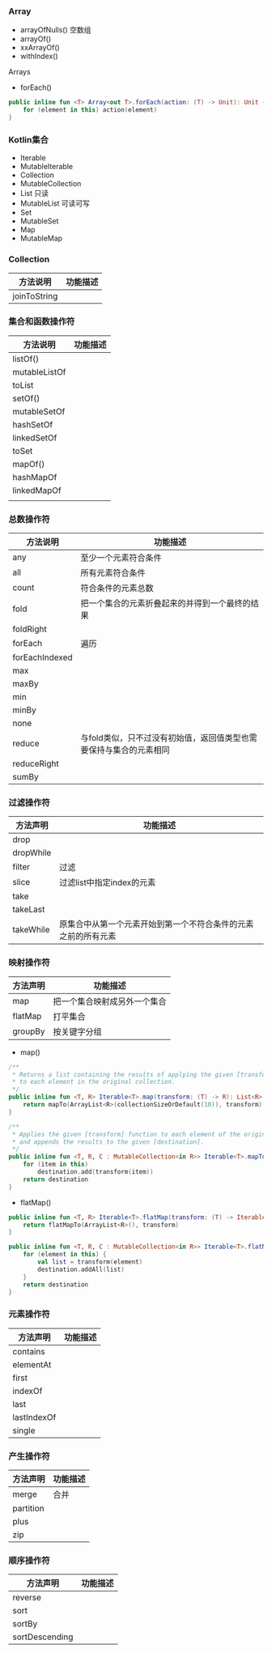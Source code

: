 ### Array

- arrayOfNulls() 空数组
- arrayOf()
- xxArrayOf()
- withIndex()

Arrays

- forEach()

```kotlin
public inline fun <T> Array<out T>.forEach(action: (T) -> Unit): Unit {
    for (element in this) action(element)
}
```

### Kotlin集合

- Iterable
- MutableIterable
- Collection
- MutableCollection
- List 只读
- MutableList 可读可写
- Set
- MutableSet
- Map
- MutableMap

### Collection

| 方法说明         | 功能描述 |
| ------------ | ---- |
| joinToString |      |

### 集合和函数操作符

| 方法说明          | 功能描述 |
| ------------- | ---- |
| listOf()      |      |
| mutableListOf |      |
| toList        |      |
| setOf()       |      |
| mutableSetOf  |      |
| hashSetOf     |      |
| linkedSetOf   |      |
| toSet         |      |
| mapOf()       |      |
| hashMapOf     |      |
| linkedMapOf   |      |
|               |      |

### 总数操作符

| 方法说明           | 功能描述                                |
| -------------- | ----------------------------------- |
| any            | 至少一个元素符合条件                          |
| all            | 所有元素符合条件                            |
| count          | 符合条件的元素总数                           |
| fold           | 把一个集合的元素折叠起来的并得到一个最终的结果             |
| foldRight      |                                     |
| forEach        | 遍历                                  |
| forEachIndexed |                                     |
| max            |                                     |
| maxBy          |                                     |
| min            |                                     |
| minBy          |                                     |
| none           |                                     |
| reduce         | 与fold类似，只不过没有初始值，返回值类型也需要保持与集合的元素相同 |
| reduceRight    |                                     |
| sumBy          |                                     |

### 过滤操作符

| 方法声明      | 功能描述                            |
| --------- | ------------------------------- |
| drop      |                                 |
| dropWhile |                                 |
| filter    | 过滤                              |
| slice     | 过滤list中指定index的元素               |
| take      |                                 |
| takeLast  |                                 |
| takeWhile | 原集合中从第一个元素开始到第一个不符合条件的元素之前的所有元素 |

### 映射操作符

| 方法声明    | 功能描述           |
| ------- | -------------- |
| map     | 把一个集合映射成另外一个集合 |
| flatMap | 打平集合           |
| groupBy | 按关键字分组         |

- map()

```kotlin
/**
 * Returns a list containing the results of applying the given [transform] function
 * to each element in the original collection.
 */
public inline fun <T, R> Iterable<T>.map(transform: (T) -> R): List<R> {
    return mapTo(ArrayList<R>(collectionSizeOrDefault(10)), transform)
}

/**
 * Applies the given [transform] function to each element of the original collection
 * and appends the results to the given [destination].
 */
public inline fun <T, R, C : MutableCollection<in R>> Iterable<T>.mapTo(destination: C, transform: (T) -> R): C {
    for (item in this)
        destination.add(transform(item))
    return destination
}
```

- flatMap()


```kotlin
public inline fun <T, R> Iterable<T>.flatMap(transform: (T) -> Iterable<R>): List<R> {
    return flatMapTo(ArrayList<R>(), transform)
}

public inline fun <T, R, C : MutableCollection<in R>> Iterable<T>.flatMapTo(destination: C, transform: (T) -> Iterable<R>): C {
    for (element in this) {
        val list = transform(element)
        destination.addAll(list)
    }
    return destination
}
```

### 元素操作符

| 方法声明        | 功能描述 |
| ----------- | ---- |
| contains    |      |
| elementAt   |      |
| first       |      |
| indexOf     |      |
| last        |      |
| lastIndexOf |      |
| single      |      |

### 产生操作符

| 方法声明      | 功能描述 |
| --------- | ---- |
| merge     | 合并   |
| partition |      |
| plus      |      |
| zip       |      |

### 顺序操作符

| 方法声明           | 功能描述 |
| -------------- | ---- |
| reverse        |      |
| sort           |      |
| sortBy         |      |
| sortDescending |      |
